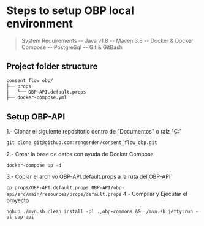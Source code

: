 # Steps to setup OBP local environment

> System Requirements
> -- Java v1.8
> -- Maven 3.8
> -- Docker & Docker Compose
> -- PostgreSql
> -- Git & GitBash


## Project folder structure

 ```bash
consent_flow_obp/ 
├── props
│   └── OBP-API.default.props
├── docker-compose.yml


 ```

## Setup OBP-API

1.- Clonar el siguiente repositorio dentro de "Documentos" o  raíz "C:\"

`git clone git@github.com:rengerden/consent_flow_obp.git`

2.- Crear la base de datos con ayuda de Docker Compose

`docker-compose up -d`

3.- Copiar el archivo OBP-API.default.props a la ruta del OBP-API`

`cp props/OBP-API.default.props OBP-API/obp-api/src/main/resources/props/default.props`
 4.- Compilar y Ejecutar el proyecto

`nohup ./mvn.sh clean install -pl .,obp-commons && ./mvn.sh jetty:run -pl obp-api`
